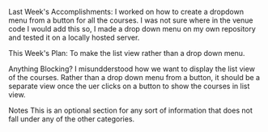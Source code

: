 Last Week's Accomplishments: I worked on how to create a dropdown menu from a button for all the courses. I was not sure where in the venue code I would add this so, I made a drop down menu on my own repository and tested it on a locally hosted server.

This Week's Plan: To make the list view rather than a drop down menu.

Anything Blocking? I misundderstood how we want to display the list view of the courses. Rather than a drop down menu from a button, it should be a separate view once the uer clicks on a button to show the courses in list view.

Notes This is an optional section for any sort of information that does not fall under any of the other categories.
